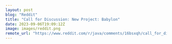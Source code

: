 ```yaml
---
layout: post
blog: "Reddit"
title: "Call for Discussion: New Project: Babylon"
date: 2023-09-06T19:09:12Z
image: images/reddit.png
remote_url: "https://www.reddit.com/r/java/comments/16bsxqh/call_for_discussion_new_project_babylon/"
---
```


